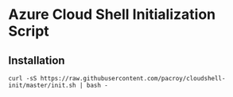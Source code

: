 # Azure Cloud Shell Initialization Script

## Installation

```Shell
curl -sS https://raw.githubusercontent.com/pacroy/cloudshell-init/master/init.sh | bash -
```